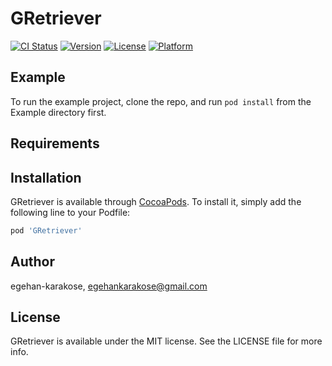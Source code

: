 # GRetriever

[![CI Status](https://img.shields.io/travis/egehan-karakose/GRetriever.svg?style=flat)](https://travis-ci.org/egehan-karakose/GRetriever)
[![Version](https://img.shields.io/cocoapods/v/GRetriever.svg?style=flat)](https://cocoapods.org/pods/GRetriever)
[![License](https://img.shields.io/cocoapods/l/GRetriever.svg?style=flat)](https://cocoapods.org/pods/GRetriever)
[![Platform](https://img.shields.io/cocoapods/p/GRetriever.svg?style=flat)](https://cocoapods.org/pods/GRetriever)

## Example

To run the example project, clone the repo, and run `pod install` from the Example directory first.

## Requirements

## Installation

GRetriever is available through [CocoaPods](https://cocoapods.org). To install
it, simply add the following line to your Podfile:

```ruby
pod 'GRetriever'
```

## Author

egehan-karakose, egehankarakose@gmail.com

## License

GRetriever is available under the MIT license. See the LICENSE file for more info.
